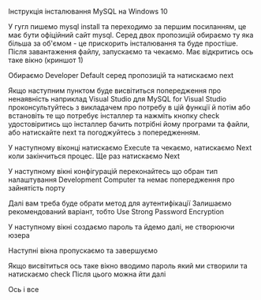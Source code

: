 Інструкція інсталювання MySQL на Windows 10

У гугл пишемо mysql install та переходимо за першим посиланням, це має бути офіційний сайт mysql.
Серед двох пропозицій обираємо ту яка більша за об'ємом - це прискорить інсталювання та буде простіше.
Після завантаження файлу, запускаємо та чекаємо.
Має відкритись ось таке вікно (криншот 1)

Обираємо Developer Default серед пропозицій та натискаємо next

Якщо наступним пунктом буде висвітиться попередження про ненаявність наприклад Visual Studio для MySQL for Visual Studio проконсультуйтесь з викладачем про потребу в цій функції й потім або встановіть те що потребує інсталлер та нажміть кнопку check удостовіритись що інсталлер бачить потрібні йому програми та файли, або натискайте next та погоджуйтесь з попередженням.

У наступному віконці натискаємо Execute та чекаємо, натискаємо Next коли закінчиться процес.
Ще раз натискаємо Next

У наступному вікні конфігурацій переконайтесь що обран тип налаштування Development Computer та немає попередження про зайнятість порту

Далі вам треба буде обрати метод для аутентифікації
Залишаємо рекомендований варіант, тобто Use Strong Password Encryption

У наступному вікні создаємо пароль та йдемо далі, не створюючи юзера

Наступні вікна пропускаємо та завершуємо

Якщо висвітиться ось таке вікно вводимо пароль який ми створили та натискаємо check
Після цього можна йти далі

Ось і все
